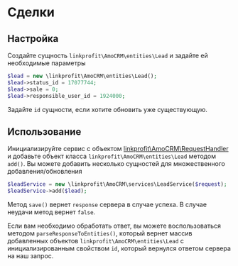 # Сделки

## Настройка
Создайте сущность `linkprofit\AmoCRM\entities\Lead` и задайте ей необходимые параметры

```php
$lead = new \linkprofit\AmoCRM\entities\Lead();
$lead->status_id = 17077744;
$lead->sale = 0;
$lead->responsible_user_id = 1924000;
```
Задайте `id` сущности, если хотите обновить уже существующую.

## Использование
Инициализируйте сервис с объектом [linkprofit\AmoCRM\RequestHandler](/docs/request.md) и добавьте объект класса `linkprofit\AmoCRM\entities\Lead` методом `add()`.
Вы можете добавить несколько сущностей для множественного добавления/обновления

```php
$leadService = new \linkprofit\AmoCRM\services\LeadService($request);
$leadService->add($lead);
```

Метод `save()` вернет `response` сервера в случае успеха. В случае неудачи метод вернет `false`.

Если вам необходимо обработать ответ, вы можете воспользоваться методом `parseResponseToEntities()`, который вернет массив добавленных объектов `linkprofit\AmoCRM\entities\Lead` с инициализированным свойством `id`, который вернулся ответом сервера на наш запрос.
